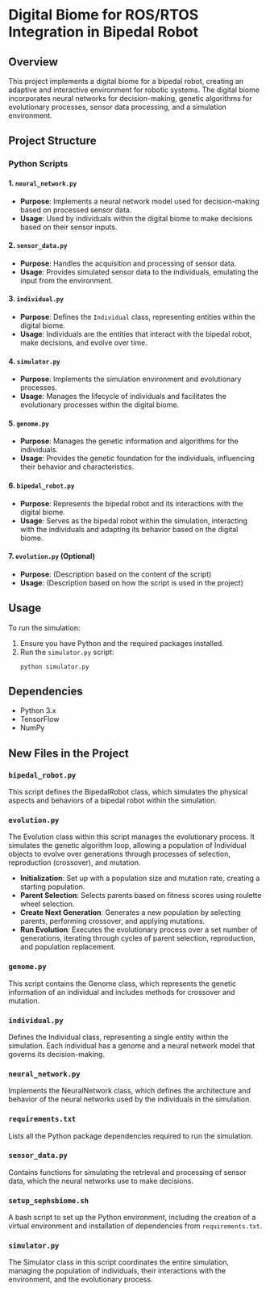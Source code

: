 
# Digital Biome for ROS/RTOS Integration in Bipedal Robot

## Overview
This project implements a digital biome for a bipedal robot, creating an adaptive and interactive environment for robotic systems. The digital biome incorporates neural networks for decision-making, genetic algorithms for evolutionary processes, sensor data processing, and a simulation environment.

## Project Structure

### Python Scripts

#### 1. `neural_network.py`
   - **Purpose**: Implements a neural network model used for decision-making based on processed sensor data.
   - **Usage**: Used by individuals within the digital biome to make decisions based on their sensor inputs.

#### 2. `sensor_data.py`
   - **Purpose**: Handles the acquisition and processing of sensor data.
   - **Usage**: Provides simulated sensor data to the individuals, emulating the input from the environment.

#### 3. `individual.py`
   - **Purpose**: Defines the `Individual` class, representing entities within the digital biome.
   - **Usage**: Individuals are the entities that interact with the bipedal robot, make decisions, and evolve over time.

#### 4. `simulator.py`
   - **Purpose**: Implements the simulation environment and evolutionary processes.
   - **Usage**: Manages the lifecycle of individuals and facilitates the evolutionary processes within the digital biome.

#### 5. `genome.py`
   - **Purpose**: Manages the genetic information and algorithms for the individuals.
   - **Usage**: Provides the genetic foundation for the individuals, influencing their behavior and characteristics.

#### 6. `bipedal_robot.py`
   - **Purpose**: Represents the bipedal robot and its interactions with the digital biome.
   - **Usage**: Serves as the bipedal robot within the simulation, interacting with the individuals and adapting its behavior based on the digital biome.

#### 7. `evolution.py` (Optional)
   - **Purpose**: (Description based on the content of the script)
   - **Usage**: (Description based on how the script is used in the project)

## Usage
To run the simulation:

1. Ensure you have Python and the required packages installed.
2. Run the `simulator.py` script:
   ```
   python simulator.py
   ```

## Dependencies
- Python 3.x
- TensorFlow
- NumPy

## New Files in the Project

### `bipedal_robot.py`
This script defines the BipedalRobot class, which simulates the physical aspects and behaviors of a bipedal robot within the simulation.

### `evolution.py`
The Evolution class within this script manages the evolutionary process. It simulates the genetic algorithm loop, allowing a population of Individual objects to evolve over generations through processes of selection, reproduction (crossover), and mutation.

- **Initialization**: Set up with a population size and mutation rate, creating a starting population.
- **Parent Selection**: Selects parents based on fitness scores using roulette wheel selection.
- **Create Next Generation**: Generates a new population by selecting parents, performing crossover, and applying mutations.
- **Run Evolution**: Executes the evolutionary process over a set number of generations, iterating through cycles of parent selection, reproduction, and population replacement.

### `genome.py`
This script contains the Genome class, which represents the genetic information of an individual and includes methods for crossover and mutation.

### `individual.py`
Defines the Individual class, representing a single entity within the simulation. Each individual has a genome and a neural network model that governs its decision-making.

### `neural_network.py`
Implements the NeuralNetwork class, which defines the architecture and behavior of the neural networks used by the individuals in the simulation.

### `requirements.txt`
Lists all the Python package dependencies required to run the simulation.

### `sensor_data.py`
Contains functions for simulating the retrieval and processing of sensor data, which the neural networks use to make decisions.

### `setup_sephsbiome.sh`
A bash script to set up the Python environment, including the creation of a virtual environment and installation of dependencies from `requirements.txt`.

### `simulator.py`
The Simulator class in this script coordinates the entire simulation, managing the population of individuals, their interactions with the environment, and the evolutionary process.
